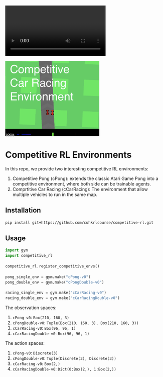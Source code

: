 <video width="320" controls><source src="https://github.com/cuhkrlcourse/cuhkrlcourse.github.io/blob/master/2020fall/Zikai-vs-Lixin-clip.mp4" type="video/mp4"></video>
                
<!-- <img align="right" width=300px  src="resources/repo-cover-large.gif" /> -->

<img width=300px  src="resources/repo-cover-racing.png" />

# Competitive RL Environments

In this repo, we provide two interesting competitive RL environments:

1. Competitive Pong (cPong): extends the classic Atari Game Pong into a competitive environment, where both side can be trainable agents.
2. Comprtitive Car Racing (cCarRacing): The environment that allow multiple vehicles to run in the same map.



## Installation

```bash
pip install git+https://github.com/cuhkrlcourse/competitive-rl.git
```


## Usage

```python
import gym
import competitive_rl

competitive_rl.register_competitive_envs()

pong_single_env = gym.make("cPong-v0")
pong_double_env = gym.make("cPongDouble-v0")

racing_single_env = gym.make("cCarRacing-v0")
racing_double_env = gym.make("cCarRacingDouble-v0")
```

The observation spaces:

1. `cPong-v0`: `Box(210, 160, 3)`
2. `cPongDouble-v0`: `Tuple(Box(210, 160, 3), Box(210, 160, 3))`
3. `cCarRacing-v0`: `Box(96, 96, 1)`
4. `cCarRacingDouble-v0`: `Box(96, 96, 1)`

The action spaces:

1. `cPong-v0`: `Discrete(3)`
2. `cPongDouble-v0`: `Tuple(Discrete(3), Discrete(3))`
3. `cCarRacing-v0`: `Box(2,)`
4. `cCarRacingDouble-v0`: `Dict(0:Box(2,), 1:Box(2,))`
